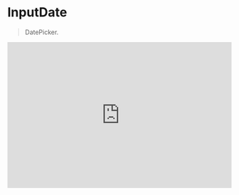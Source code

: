 # InputDate

> DatePicker.

<iframe  frameborder="0"
style=" width: 100%; height: 328px" src="https://docks-demo.netlify.app/examples/InputDate/StartEnd/startEnd.html">
</iframe>